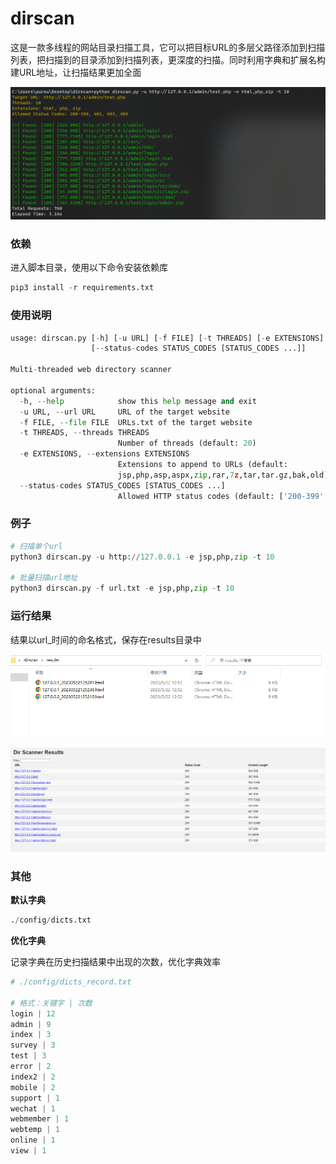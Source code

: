 # dirscan

这是一款多线程的网站目录扫描工具，它可以把目标URL的多层父路径添加到扫描列表，把扫描到的目录添加到扫描列表，更深度的扫描。同时利用字典和扩展名构建URL地址，让扫描结果更加全面

![image-20230522143127075](images/image-20230522143127075.png)

### 依赖

进入脚本目录，使用以下命令安装依赖库

```python
pip3 install -r requirements.txt
```

### 使用说明

```python
usage: dirscan.py [-h] [-u URL] [-f FILE] [-t THREADS] [-e EXTENSIONS]
                  [--status-codes STATUS_CODES [STATUS_CODES ...]]

Multi-threaded web directory scanner

optional arguments:
  -h, --help            show this help message and exit
  -u URL, --url URL     URL of the target website
  -f FILE, --file FILE  URLs.txt of the target website
  -t THREADS, --threads THREADS
                        Number of threads (default: 20)
  -e EXTENSIONS, --extensions EXTENSIONS
                        Extensions to append to URLs (default:
                        jsp,php,asp,aspx,zip,rar,7z,tar,tar.gz,bak,old)
  --status-codes STATUS_CODES [STATUS_CODES ...]
                        Allowed HTTP status codes (default: ['200-399', '401', '403', '405'])
```

### 例子

```python
# 扫描单个url
python3 dirscan.py -u http://127.0.0.1 -e jsp,php,zip -t 10

# 批量扫描url地址
python3 dirscan.py -f url.txt -e jsp,php,zip -t 10
```



### 运行结果

结果以url_时间的命名格式，保存在results目录中

![image-20230522125509332](images/image-20230522125509332.png)

![动画](images/image-20230522125509330.gif)

### 其他

**默认字典**

```python
./config/dicts.txt
```

**优化字典**

记录字典在历史扫描结果中出现的次数，优化字典效率

```python
# ./config/dicts_record.txt

# 格式：关键字 | 次数
login | 12
admin | 9
index | 3
survey | 3
test | 3
error | 2
index2 | 2
mobile | 2
support | 1
wechat | 1
webmember | 1
webtemp | 1
online | 1
view | 1
```

